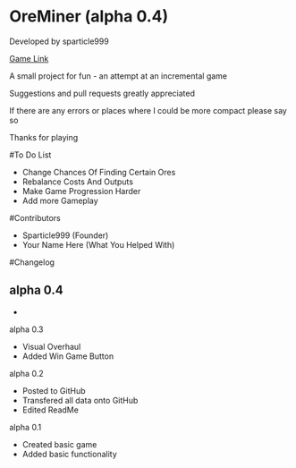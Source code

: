 # OreMiner (alpha 0.4)

Developed by sparticle999

[Game Link](http://sparticle999.github.io/OreMiner/)

A small project for fun - an attempt at an incremental game

Suggestions and pull requests greatly appreciated

If there are any errors or places where I could be more compact please say so

Thanks for playing

#To Do List

- Change Chances Of Finding Certain Ores
- Rebalance Costs And Outputs
- Make Game Progression Harder
- Add more Gameplay

#Contributors

- Sparticle999 (Founder)
- Your Name Here (What You Helped With)

#Changelog

alpha 0.4
- 
- 

alpha 0.3
- Visual Overhaul
- Added Win Game Button

alpha 0.2
- Posted to GitHub
- Transfered all data onto GitHub
- Edited ReadMe

alpha 0.1
- Created basic game
- Added basic functionality

